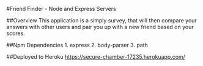 #Friend Finder - Node and Express Servers

##Overview
This application is a simply survey, that will then compare your answers with other users and pair you up with a new friend based on your scores. 

##Npm Dependencies
    1. express
    2. body-parser
    3. path

##Deployed to Heroku
https://secure-chamber-17235.herokuapp.com/

